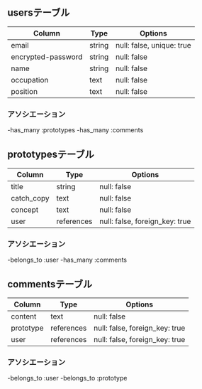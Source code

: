 ## usersテーブル

| Column             | Type       | Options                        |
| ------------------ | ---------- | ------------------------------ |
| email              | string     | null: false, unique: true      |
| encrypted-password | string     | null: false                    |
| name               | string     | null: false                    |
| occupation         | text       | null: false                    |
| position           | text       | null: false                    |

### アソシエーション

-has_many :prototypes
-has_many :comments



## prototypesテーブル

| Column             | Type       | Options                        |
| ------------------ | ---------- | ------------------------------ |
| title              | string     | null: false                    |
| catch_copy         | text       | null: false                    |
| concept            | text       | null: false                    |
| user               | references | null: false, foreign_key: true |

### アソシエーション

-belongs_to :user
-has_many :comments



## commentsテーブル

| Column             | Type       | Options                        |
| ------------------ | ---------- | ------------------------------ |
| content            | text       | null: false                    |
| prototype          | references | null: false, foreign_key: true |
| user               | references | null: false, foreign_key: true |

### アソシエーション

-belongs_to :user
-belongs_to :prototype

